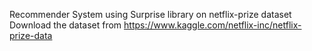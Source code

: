 Recommender System using Surprise library on netflix-prize dataset
Download the dataset from
https://www.kaggle.com/netflix-inc/netflix-prize-data
